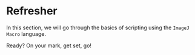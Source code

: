 # Refresher

In this section, we will go through the basics of scripting using the `ImageJ
Macro` language.

Ready? On your mark, get set, go!

<!---
Add some visual flair
--->
